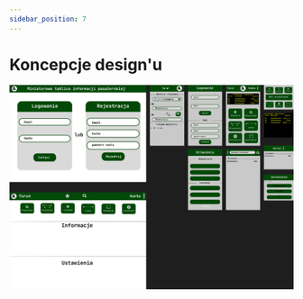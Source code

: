 ```yaml
---
sidebar_position: 7
---
```


# Koncepcje design'u


![designFrontendu](design.png "designFrontendu")